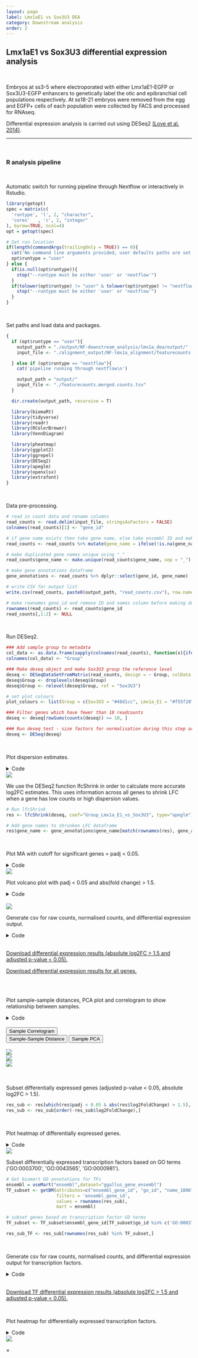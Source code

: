 ```yaml
---
layout: page
label: Lmx1aE1 vs Sox3U3 DEA
category: Downstream analysis
order: 2
---
```


## Lmx1aE1 vs Sox3U3 differential expression analysis

</br>

Embryos at ss3-5 where electroporated with either Lmx1aE1-EGFP or Sox3U3-EGFP enhancers to genetically label the otic and epibranchial cell populations respectively. At ss18-21 embryos were removed from the egg and EGFP+ cells of each population were collected by FACS and processed for RNAseq.

Differential expression analysis is carried out using DESeq2 [(Love et al. 2014)](https://doi.org/10.1186/s13059-014-0550-8).

---

</br>

### R analysis pipeline

</br>

Automatic switch for running pipeline through Nextflow or interactively in Rstudio.

```R
library(getopt)
spec = matrix(c(
  'runtype', 'l', 2, "character",
  'cores'   , 'c', 2, "integer"
), byrow=TRUE, ncol=4)
opt = getopt(spec)

# Set run location
if(length(commandArgs(trailingOnly = TRUE)) == 0){
  cat('No command line arguments provided, user defaults paths are set for running interactively in Rstudio on docker\n')
  opt$runtype = "user"
} else {
  if(is.null(opt$runtype)){
    stop("--runtype must be either 'user' or 'nextflow'")
  }
  if(tolower(opt$runtype) != "user" & tolower(opt$runtype) != "nextflow"){
    stop("--runtype must be either 'user' or 'nextflow'")
  }
}
```

</br>

Set paths and load data and packages.

```R
{
  if (opt$runtype == "user"){
    output_path = "./output/NF-downstream_analysis/lmx1a_dea/output/"
    input_file <- "./alignment_output/NF-lmx1a_alignment/featurecounts.merged.counts.tsv"

  } else if (opt$runtype == "nextflow"){
    cat('pipeline running through nextflow\n')

    output_path = "output/"
    input_file <- "./featurecounts.merged.counts.tsv"
  }

  dir.create(output_path, recursive = T)

  library(biomaRt)
  library(tidyverse)
  library(readr)
  library(RColorBrewer)
  library(VennDiagram)

  library(pheatmap)
  library(ggplot2)
  library(ggrepel)
  library(DESeq2)
  library(apeglm)
  library(openxlsx)
  library(extrafont)
}
```

</br>

Data pre-processing.

```R
# read in count data and rename columns
read_counts <- read.delim(input_file, stringsAsFactors = FALSE)
colnames(read_counts)[1] <- "gene_id"

# if gene name exists then take gene name, else take ensembl ID and make new name column
read_counts <- read_counts %>% mutate(gene_name = ifelse(!is.na(gene_name), gene_name, gene_id))

# make duplicated gene names unique using "_"
read_counts$gene_name <- make.unique(read_counts$gene_name, sep = "_")

# make gene annotations dataframe
gene_annotations <- read_counts %>% dplyr::select(gene_id, gene_name)

# write CSV for output list
write.csv(read_counts, paste0(output_path, "read_counts.csv"), row.names = F)

# make rownames gene_id and remove ID and names column before making deseq object
rownames(read_counts) <- read_counts$gene_id
read_counts[,1:2] <- NULL
```

</br>

Run DESeq2.

```R
### Add sample group to metadata
col_data <- as.data.frame(sapply(colnames(read_counts), function(x){ifelse(grepl("Lmx1a_E1", x), "Lmx1a_E1", "Sox3U3")}))
colnames(col_data) <- "Group"

### Make deseq object and make Sox3U3 group the reference level
deseq <- DESeqDataSetFromMatrix(read_counts, design = ~ Group, colData = col_data)
deseq$Group <- droplevels(deseq$Group)
deseq$Group <- relevel(deseq$Group, ref = "Sox3U3")

# set plot colours
plot_colours <- list(Group = c(Sox3U3 = "#48d1cc", Lmx1a_E1 = "#f55f20"))

### Filter genes which have fewer than 10 readcounts
deseq <- deseq[rowSums(counts(deseq)) >= 10, ]

### Run deseq test - size factors for normalisation during this step are calculated using median of ratios method
deseq <- DESeq(deseq)
```

</br>

Plot dispersion estimates.

<details><summary class="box">Code</summary>
<p>

```R
png(paste0(output_path, "dispersion_est.png"), height = 20, width = 25, family = 'Arial', units = "cm", res = 400)
plotDispEsts(deseq)
graphics.off()
```

</details>

<img class="myImages" id="myImg" src="{{site.baseurl}}/assets/output/NF-downstream_analysis/lmx1a_dea/output/dispersion_est.png">

</br>

We use the DESeq2 function lfcShrink in order to calculate more accurate log2FC estimates. This uses information across all genes to shrink LFC when a gene has low counts or high dispersion values.

```R
# Run lfcShrink
res <- lfcShrink(deseq, coef="Group_Lmx1a_E1_vs_Sox3U3", type="apeglm")

# Add gene names to shrunken LFC dataframe
res$gene_name <- gene_annotations$gene_name[match(rownames(res), gene_annotations$gene_id)]
```

</br>

Plot MA with cutoff for significant genes = padj < 0.05.

<details><summary class="box">Code</summary>
<p>

```R
png(paste0(output_path, "MA_plot.png"), height = 20, width = 25, family = 'Arial', units = "cm", res = 400)
DESeq2::plotMA(res, alpha = 0.05)
graphics.off()
```

</details>

<img class="myImages" id="myImg" src="{{site.baseurl}}/assets/output/NF-downstream_analysis/lmx1a_dea/output/MA_plot.png">

</br>

Plot volcano plot with padj < 0.05 and abs(fold change) > 1.5.

<details><summary class="box">Code</summary>
<p>

```R
volc_dat <- as.data.frame(res[,-6])

# add gene name to volcano data
volc_dat$gene <- gene_annotations$gene_name[match(rownames(volc_dat), gene_annotations$gene_id)]

# label significance
volc_dat <- volc_dat %>%
  filter(!is.na(padj)) %>%
  mutate(sig = case_when((padj < 0.05 & log2FoldChange > 1.5) == 'TRUE' ~ 'upregulated',
                         (padj < 0.05 & log2FoldChange < -1.5) == 'TRUE' ~ 'downregulated',
                         (padj >= 0.05 | abs(log2FoldChange) <= 1.5) == 'TRUE' ~ 'not sig')) %>%
  arrange(abs(padj))

# label outliers with triangles for volcano plot
volc_dat <- volc_dat %>%
  mutate(shape = ifelse(abs(log2FoldChange) > 3 | -log10(padj) > 50, "triangle", "circle")) %>%
  mutate(log2FoldChange = ifelse(log2FoldChange > 3, 3, log2FoldChange)) %>%
  mutate(log2FoldChange = ifelse(log2FoldChange < -3, -3, log2FoldChange)) %>%
  mutate('-log10(padj)' = ifelse(-log10(padj) > 50, 50, -log10(padj)))


# select genes to add as labels on volcano plot
otic_genes <- c('MEF2C', 'SOX10', 'SOX8', 'ZIC1', 'ZIC2', 'DACT2', 'LEF1', 'ZCCHC24', 'RNF122')
epibranchial_genes <- c('PRDM1', 'VGLL2', 'PDLIM1', 'KRT18', 'ISL1', 'UPK1B', 'TFAP2E', 'NELL1')

png(paste0(output_path, "volcano.png"), width = 11.5, height = 7, family = 'Arial', units = "cm", res = 500)
ggplot(volc_dat, aes(log2FoldChange, `-log10(padj)`, shape=shape, label = gene)) +
  geom_point(aes(colour = sig, fill = sig), size = 1) +
  scale_fill_manual(breaks = c("not sig", "downregulated", "upregulated"),
                    values = alpha(c(plot_colours$Group[1], "#c1c1c1", plot_colours$Group[2]), 0.3)) +
  scale_color_manual(breaks = c("not sig", "downregulated", "upregulated"),
                     values= c(plot_colours$Group[1], "#c1c1c1", plot_colours$Group[2])) +
  theme(panel.grid.major = element_blank(), panel.grid.minor = element_blank(),
        panel.background = element_blank(), axis.line = element_line(colour = "black"),
        text = element_text(family = "", color = "grey20"),
        legend.position = "none", legend.title = element_blank()) +
  geom_text_repel(data = subset(volc_dat, gene %in% c(otic_genes, epibranchial_genes)), min.segment.length = 0, segment.size  = 0.6, segment.color = "black") +
  xlab('log2FC (Lmx1a_E1 - Sox3U3)') +
  theme(legend.position = "none")
graphics.off()
```

</details>

</br>

<img class="myImages" id="myImg" src="{{site.baseurl}}/assets/output/NF-downstream_analysis/lmx1a_dea/output/volcano.png">

</br>

Generate csv for raw counts, normalised counts, and differential expression output.

<details><summary class="box">Code</summary>
<p>

```R
# raw counts dataframe
raw_counts <- as.data.frame(counts(deseq))
colnames(raw_counts) <- paste0("counts_", colnames(raw_counts))
raw_counts$gene_id <- rownames(raw_counts)

# normalised counts dataframe
norm_counts <- as.data.frame(counts(deseq, normalized=TRUE))
colnames(norm_counts) <- paste0("norm_size.adj_", colnames(norm_counts))
norm_counts$gene_id <- rownames(norm_counts)

# differential expression statistics dataframe
DE_res <- as.data.frame(res)
DE_res$gene_id <- rownames(DE_res)

# merge raw_counts, norm_counts and DE_res together into a single dataframe
all_dat <- merge(raw_counts, norm_counts, by = 'gene_id')
all_dat <- merge(all_dat, DE_res, by = 'gene_id')

# move position of gene names column
all_dat <- all_dat[,c(1, ncol(all_dat), 2:{ncol(all_dat)-1})]

# Find which genes are up and downregulated following differential expression analysis
res_up <- all_dat[which(all_dat$padj < 0.05 & all_dat$log2FoldChange > 1.5), ]
res_up <- res_up[order(-res_up$log2FoldChange),]

res_down <- all_dat[which(all_dat$padj < 0.05 & all_dat$log2FoldChange < -1.5), ]
res_down <- res_down[order(res_down$log2FoldChange),]

nrow(res_up)
nrow(res_down)
# 422 genes DE with padj 0.05 & abs(logFC) > 1.5 (103 upregulated, 319 downregulated)


# Write DE data as a csv
res_de <- rbind(res_up, res_down) %>% arrange(-log2FoldChange)

cat("This table shows the differential expression results for genes with absolute log2FC > 1.5 and adjusted p-value < 0.05 when comparing Lmx1a_E1 and Sox3U3 samples (Lmx1a_E1 - Sox3U3)
Reads are aligned to Galgal6 \n
Statistics:
Normalised count: read counts adjusted for library size
pvalue: unadjusted pvalue for differential expression test between Lmx1a_E1 and Sox3U3 samples
padj: pvalue for differential expression test between Lmx1a_E1 and Sox3U3 samples - adjusted for multiple testing (Benjamini and Hochberg) \n \n",
    file = paste0(output_path, "Lmx1a_E1_Supplementary_1.csv"))
write.table(res_de, paste0(output_path, "Lmx1a_E1_Supplementary_1.csv"), append=TRUE, row.names = F, na = 'NA', sep=",")


# non-DE genes
res_remain <- all_dat[!rownames(all_dat) %in% rownames(res_up) & !rownames(all_dat) %in% rownames(res_down),]
res_remain <- res_remain[order(-res_remain$log2FoldChange),]

# Make a single dataframe with ordered rows
all_dat <- rbind(res_up, res_down, res_remain)

# Write all data as a csv
cat("This table shows the differential expression results for all genes when comparing Lmx1a_E1 and Sox3U3 samples (Lmx1a_E1 - Sox3U3)
Reads are aligned to Galgal6 \n
Statistics:
Normalised count: read counts adjusted for library size
pvalue: unadjusted pvalue for differential expression test between Lmx1a_E1 and Sox3U3 samples
padj: pvalue for differential expression test between Lmx1a_E1 and Sox3U3 samples - adjusted for multiple testing (Benjamini and Hochberg) \n \n",
    file = paste0(output_path, "Lmx1a_E1_Supplementary_2.csv"))
write.table(all_dat, paste0(output_path, "Lmx1a_E1_Supplementary_2.csv"), append=TRUE, row.names = F, na = 'NA', sep=",")
```

</details>

</br>

<a href="{{ site.baseurl }}/assets/output/NF-downstream_analysis/lmx1a_dea/output/Lmx1a_E1_Supplementary_1.csv" download>Download
differential expression results (absolute log2FC > 1.5 and adjusted p-value < 0.05).</a>

<a href="{{ site.baseurl }}/assets/output/NF-downstream_analysis/lmx1a_dea/output/Lmx1a_E1_Supplementary_2.csv" download>Download
differential expression results for all genes.</a>

</br>

</br>

Plot sample-sample distances, PCA plot and correlogram to show relationship between samples.

<details><summary class="box">Code</summary>
<p>

```R
# To prevent the highest expressed genes from dominating when clustering we need to rlog (regularised log) transform the data
rld <- rlog(deseq, blind=FALSE)

# Plot sample correlogram
png(paste0(output_path, "SampleCorrelogram.png"), height = 17, width = 17, family = 'Arial', units = "cm", res = 400)
corrgram::corrgram(as.data.frame(assay(rld)), order=TRUE, lower.panel=corrgram::panel.cor,
                   upper.panel=corrgram::panel.pts, text.panel=corrgram::panel.txt,
                   main="Correlogram of rlog sample expression", cor.method = 'pearson')
graphics.off()

# Plot sample distance heatmap
sample_dists <- dist(t(assay(rld)))

sampleDistMatrix <- as.matrix(sample_dists)
rownames(sampleDistMatrix) <- paste(colnames(rld))
colnames(sampleDistMatrix) <- paste(colnames(rld))
colours = colorRampPalette(rev(brewer.pal(9, "Blues")))(255)

png(paste0(output_path, "SampleDist.png"), height = 12, width = 15, family = 'Arial', units = "cm", res = 400)
pheatmap(sampleDistMatrix, color = colours)
graphics.off()

# Plot sample PCA
png(paste0(output_path, "SamplePCA.png"), height = 12, width = 12, family = 'Arial', units = "cm", res = 400)
plotPCA(rld, intgroup = "Group") +
  scale_color_manual(values=plot_colours$Group) +
  theme(aspect.ratio=1,
        panel.background = element_rect(fill = "white", colour = "black"))
graphics.off()
```

</br>

</details>

</br>

<div class="tab">
  <button class="tablinks" style="display: block;" onclick="openTab(event, 'Sample Correlogram')">Sample Correlogram</button>
  <button class="tablinks" onclick="openTab(event, 'Sample-Sample Distance')">Sample-Sample Distance</button>
  <button class="tablinks" onclick="openTab(event, 'Sample PCA')">Sample PCA</button>
</div>

</br>

<div id="Sample Correlogram" class="tabcontent">
  <img class="myImages" id="myImg" src="{{site.baseurl}}/assets/output/NF-downstream_analysis/lmx1a_dea/output/SampleCorrelogram.png">
</div>

<div id="Sample-Sample Distance" class="tabcontent">
  <img class="myImages" id="myImg" src="{{site.baseurl}}/assets/output/NF-downstream_analysis/lmx1a_dea/output/SampleDist.png">
</div>

<div id="Sample PCA" class="tabcontent">
  <img class="myImages" id="myImg" src="{{site.baseurl}}/assets/output/NF-downstream_analysis/lmx1a_dea/output/SamplePCA.png">
</div>

</br>

</br>

Subset differentially expressed genes (adjusted p-value < 0.05, absolute log2FC > 1.5).

```R
res_sub <- res[which(res$padj < 0.05 & abs(res$log2FoldChange) > 1.5), ]
res_sub <- res_sub[order(-res_sub$log2FoldChange),]
```

</br>

Plot heatmap of differentially expressed genes.

<details><summary class="box">Code</summary>
<p>

```R
png(paste0(output_path, "Lmx1a_E1_hm.png"), height = 29, width = 21, family = 'Arial', units = "cm", res = 400)
pheatmap(assay(rld)[rownames(res_sub),], color = colorRampPalette(c("#191d73", "white", "#ed7901"))(n = 100), cluster_rows=T, show_rownames=FALSE,
         show_colnames = F, cluster_cols=T, annotation_col=as.data.frame(colData(deseq)["Group"]),
         annotation_colors = plot_colours, scale = "row", treeheight_row = 0, treeheight_col = 25,
         main = "Lmx1a_E1 vs Sox3U3 differentially expressed genes (log2FC > 1.5 and padj (FDR) < 0.05)", border_color = NA, cellheight = 1.6, cellwidth = 55)
graphics.off()

```

</details>

<img class="myImages" id="myImg" src="{{site.baseurl}}/assets/output/NF-downstream_analysis/lmx1a_dea/output/Lmx1a_E1_hm.png">

</br>

Subset differentially expressed transcription factors based on GO terms ('GO:0003700', 'GO:0043565', 'GO:0000981').

```R
# Get biomart GO annotations for TFs
ensembl = useMart("ensembl",dataset="ggallus_gene_ensembl")
TF_subset <- getBM(attributes=c("ensembl_gene_id", "go_id", "name_1006", "namespace_1003"),
                   filters = 'ensembl_gene_id',
                   values = rownames(res_sub),
                   mart = ensembl)

# subset genes based on transcription factor GO terms
TF_subset <- TF_subset$ensembl_gene_id[TF_subset$go_id %in% c('GO:0003700', 'GO:0043565', 'GO:0000981')]

res_sub_TF <- res_sub[rownames(res_sub) %in% TF_subset,]
```

</br>

Generate csv for raw counts, normalised counts, and differential expression output for transcription factors.

<details><summary class="box">Code</summary>
<p>

```R
# subset TFs from all_dat
all_dat_TF <- all_dat[all_dat$gene_id %in% rownames(res_sub_TF),]

cat("This table shows differentially expressed (absolute FC > 1.5 and padj (FDR) < 0.05) transcription factors between Lmx1a_E1 and Sox3U3 samples (Lmx1a_E1 - Sox3U3)
Reads are aligned to Galgal6 \n
Statistics:
Normalised count: read counts adjusted for library size
pvalue: unadjusted pvalue for differential expression test between Lmx1a_E1 and Sox3U3 samples
padj: pvalue for differential expression test between Lmx1a_E1 and Sox3U3 samples - adjusted for multiple testing (Benjamini and Hochberg) \n \n",
    file = paste0(output_path, "Lmx1a_E1_Supplementary_3.csv"))
write.table(all_dat_TF, paste0(output_path, "Lmx1a_E1_Supplementary_3.csv"), append=TRUE, row.names = F, na = 'NA', sep=",")
```

</details>

</br>

<a href="{{ site.baseurl }}/assets/output/NF-downstream_analysis/lmx1a_dea/output/Lmx1a_E1_Supplementary_3.csv" download>Download TF
differential expression results (absolute log2FC > 1.5 and adjusted p-value < 0.05).</a>

</br>

Plot heatmap for differentially expressed transcription factors.

<details><summary class="box">Code</summary>
<p>

```R
rld.plot <- assay(rld)
rownames(rld.plot) <- gene_annotations$gene_name[match(rownames(rld.plot), gene_annotations$gene_id)]

# plot DE TFs
png(paste0(output_path, "Lmx1a_E1_TFs_hm.png"), height = 17, width = 25, family = 'Arial', units = "cm", res = 400)
pheatmap(rld.plot[res_sub_TF$gene_name,], color = colorRampPalette(c("#191d73", "white", "#ed7901"))(n = 100), cluster_rows=T, show_rownames=T,
         show_colnames = F, cluster_cols=T, treeheight_row = 30, treeheight_col = 30,
         annotation_col=as.data.frame(col_data["Group"]), annotation_colors = plot_colours,
         scale = "row", main = "Lmx1a_E1 vs Sox3U3 differentially expressed TFs (log2FC > 1.5 and padj (FDR) < 0.05)", border_color = NA, cellheight = 10, cellwidth = 50)
graphics.off()
```

</details>

<img class="myImages" id="myImg" src="{{site.baseurl}}/assets/output/NF-downstream_analysis/lmx1a_dea/output/Lmx1a_E1_TFs_hm.png">

<!-- The Modal -->
<div id="myModal" class="modal">

  <!-- The Close Button -->

<span class="close">&times;</span>

  <!-- Modal Content (The Image) -->
  <img class="modal-content" id="img01">

  <!-- Modal Caption (Image Text) -->
  <div id="caption"></div>
</div>
